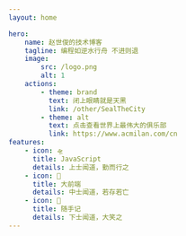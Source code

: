 ```yaml
---
layout: home

hero:
    name: 赵世俊的技术博客
    tagline: 编程如逆水行舟 不进则退
    image:
        src: /logo.png
        alt: 1
    actions:
        - theme: brand
          text: 闭上眼睛就是天黑
          link: /other/SealTheCity
        - theme: alt
          text: 点击查看世界上最伟大的俱乐部
          link: https://www.acmilan.com/cn
features:
    - icon: 🛸
      title: JavaScript
      details: 上士闻道，勤而行之
    - icon: 🎇
      title: 大前端
      details: 中士闻道，若存若亡
    - icon: 📒
      title: 随手记
      details: 下士闻道，大笑之
---
```

